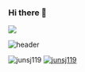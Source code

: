 ### Hi there 👋
<a href="[https://velog.io/@junsj119]" target="_blank"><img src="https://img.shields.io/badge/qweqwe-[20C997]?style=flat-square&logo=[Velog]&logoColor=red"/></a>
<!--
**junsj119/junsj119** is a ✨ _special_ ✨ repository because its `README.md` (this file) appears on your GitHub profile.

Here are some ideas to get you started:

- 🔭 I’m currently working on ...
- 🌱 I’m currently learning ...
- 👯 I’m looking to collaborate on ...
- 🤔 I’m looking for help with ...
- 💬 Ask me about ...
- 📫 How to reach me: ...
- 😄 Pronouns: ...
- ⚡ Fun fact: ...
-->

![header](https://capsule-render.vercel.app/api?type=waving&color=auto&height300&section=header&text=SY%20CodeWorld.👑&fontSize=70)


![junsj119](https://github-readme-stats.vercel.app/api?username=junsj119&show_icons=true)
[![junsj119](https://github-readme-stats.vercel.app/api/top-langs/?username=junsj119&show_icons=true&hide_border=true&title_color=004386&icon_color=004386&layout=compact)](https://github.com/junsj119)

